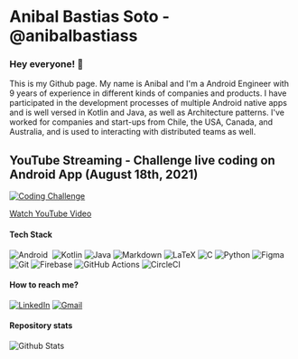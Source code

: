 # Anibal Bastias Soto - @anibalbastiass

### Hey everyone! 👋

This is my Github page. My name is Anibal and I'm a Android Engineer with 9 years of experience in different kinds of companies and products. I have participated in the development processes of multiple Android native apps and is well versed in Kotlin and Java, as well as Architecture patterns. I've worked for companies and start-ups from Chile, the USA, Canada, and Australia, and is used to interacting with distributed teams as well. 

## YouTube Streaming - Challenge live coding on Android App (August 18th, 2021)
[![Coding Challenge](https://img.youtube.com/vi/wh1hVG0i-KM/0.jpg)](https://www.youtube.com/watch?v=wh1hVG0i-KM)

[Watch YouTube Video](https://www.youtube.com/watch?v=wh1hVG0i-KM)


#### Tech Stack
<img alt="Android" src="https://img.shields.io/badge/Android-3DDC84?style=for-the-badge&logo=android&logoColor=white" />&nbsp;
<img alt="Kotlin" src="https://img.shields.io/badge/kotlin-%230095D5.svg?&style=for-the-badge&logo=kotlin&logoColor=white"/>
<img alt="Java" src="https://img.shields.io/badge/java-%23ED8B00.svg?&style=for-the-badge&logo=java&logoColor=white"/>
<img alt="Markdown" src="https://img.shields.io/badge/markdown-%23000000.svg?&style=for-the-badge&logo=markdown&logoColor=white"/>
<img alt="LaTeX" src="https://img.shields.io/badge/latex%20-%23008080.svg?&style=for-the-badge&logo=latex&logoColor=white"/>
<img alt="C" src="https://img.shields.io/badge/c%20-%2300599C.svg?&style=for-the-badge&logo=c&logoColor=white"/>
<img alt="Python" src="https://img.shields.io/badge/python%20-%2314354C.svg?&style=for-the-badge&logo=python&logoColor=white"/>
<img alt="Figma" src="https://img.shields.io/badge/figma%20-%23F24E1E.svg?&style=for-the-badge&logo=figma&logoColor=white"/>
<img alt="Git" src="https://img.shields.io/badge/git%20-%23F05033.svg?&style=for-the-badge&logo=git&logoColor=white"/>
<img alt="Firebase" src="https://img.shields.io/badge/firebase%20-%23039BE5.svg?&style=for-the-badge&logo=firebase"/>
<img alt="GitHub Actions" src="https://img.shields.io/badge/github%20actions%20-%232671E5.svg?&style=for-the-badge&logo=github%20actions&logoColor=white"/>
<img alt="CircleCI" src="https://img.shields.io/badge/CIRCLECI%20-%23161616.svg?&style=for-the-badge&logo=circleci&logoColor=white"/>

#### How to reach me?
[![LinkedIn](https://img.shields.io/badge/-LINKEDIN-0077B5?style=for-the-badge&logo=linkedin&logoColor=white)](https://www.linkedin.com/in/anibalbastias/)
<a href='mailto:anibal.bastias@gmail.com'><img alt="Gmail" src="https://img.shields.io/badge/Gmail-D14836?style=for-the-badge&logo=gmail&logoColor=white" /></a>

#### Repository stats
![Github Stats](https://github-readme-stats.vercel.app/api?username=anibalbastiass)
